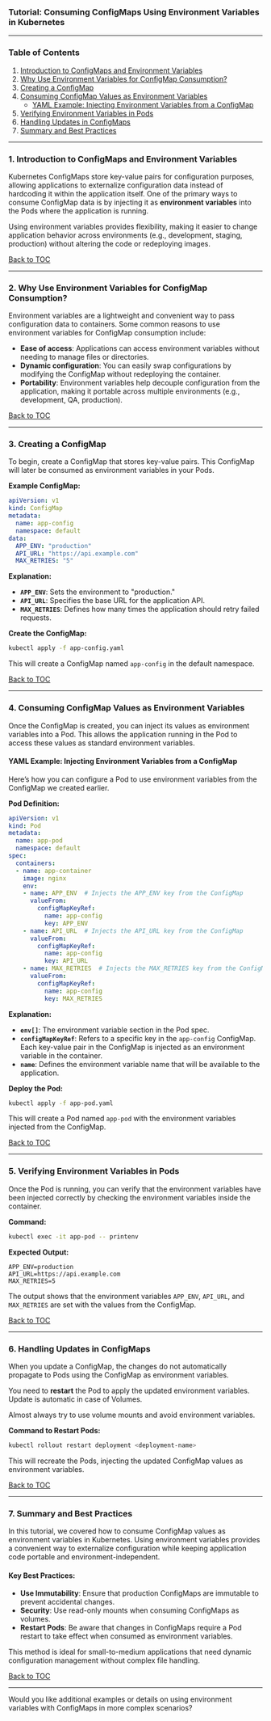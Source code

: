 ### **Tutorial: Consuming ConfigMaps Using Environment Variables in Kubernetes**

---

### **Table of Contents**

1. [Introduction to ConfigMaps and Environment Variables](#introduction)
2. [Why Use Environment Variables for ConfigMap Consumption?](#why-use-environment-variables)
3. [Creating a ConfigMap](#creating-configmap)
4. [Consuming ConfigMap Values as Environment Variables](#consuming-configmap)
    - [YAML Example: Injecting Environment Variables from a ConfigMap](#yaml-example-injecting-env)
5. [Verifying Environment Variables in Pods](#verifying-environment-variables)
6. [Handling Updates in ConfigMaps](#handling-updates)
7. [Summary and Best Practices](#summary)

---

### **1. Introduction to ConfigMaps and Environment Variables** <a name="introduction"></a>

Kubernetes ConfigMaps store key-value pairs for configuration purposes, allowing applications to externalize configuration data instead of hardcoding it within the application itself. One of the primary ways to consume ConfigMap data is by injecting it as **environment variables** into the Pods where the application is running.

Using environment variables provides flexibility, making it easier to change application behavior across environments (e.g., development, staging, production) without altering the code or redeploying images.

[Back to TOC](#table-of-contents)

---

### **2. Why Use Environment Variables for ConfigMap Consumption?** <a name="why-use-environment-variables"></a>

Environment variables are a lightweight and convenient way to pass configuration data to containers. Some common reasons to use environment variables for ConfigMap consumption include:
- **Ease of access**: Applications can access environment variables without needing to manage files or directories.
- **Dynamic configuration**: You can easily swap configurations by modifying the ConfigMap without redeploying the container.
- **Portability**: Environment variables help decouple configuration from the application, making it portable across multiple environments (e.g., development, QA, production).

[Back to TOC](#table-of-contents)

---

### **3. Creating a ConfigMap** <a name="creating-configmap"></a>

To begin, create a ConfigMap that stores key-value pairs. This ConfigMap will later be consumed as environment variables in your Pods.

**Example ConfigMap:**
```yaml
apiVersion: v1
kind: ConfigMap
metadata:
  name: app-config
  namespace: default
data:
  APP_ENV: "production"
  API_URL: "https://api.example.com"
  MAX_RETRIES: "5"
```

**Explanation:**
- **`APP_ENV`**: Sets the environment to "production."
- **`API_URL`**: Specifies the base URL for the application API.
- **`MAX_RETRIES`**: Defines how many times the application should retry failed requests.

**Create the ConfigMap:**
```bash
kubectl apply -f app-config.yaml
```

This will create a ConfigMap named `app-config` in the default namespace.

[Back to TOC](#table-of-contents)

---

### **4. Consuming ConfigMap Values as Environment Variables** <a name="consuming-configmap"></a>

Once the ConfigMap is created, you can inject its values as environment variables into a Pod. This allows the application running in the Pod to access these values as standard environment variables.

#### **YAML Example: Injecting Environment Variables from a ConfigMap** <a name="yaml-example-injecting-env"></a>

Here’s how you can configure a Pod to use environment variables from the ConfigMap we created earlier.

**Pod Definition:**
```yaml
apiVersion: v1
kind: Pod
metadata:
  name: app-pod
  namespace: default
spec:
  containers:
  - name: app-container
    image: nginx
    env:
    - name: APP_ENV  # Injects the APP_ENV key from the ConfigMap
      valueFrom:
        configMapKeyRef:
          name: app-config
          key: APP_ENV
    - name: API_URL  # Injects the API_URL key from the ConfigMap
      valueFrom:
        configMapKeyRef:
          name: app-config
          key: API_URL
    - name: MAX_RETRIES  # Injects the MAX_RETRIES key from the ConfigMap
      valueFrom:
        configMapKeyRef:
          name: app-config
          key: MAX_RETRIES
```

**Explanation:**
- **`env[]`**: The environment variable section in the Pod spec.
- **`configMapKeyRef`**: Refers to a specific key in the `app-config` ConfigMap. Each key-value pair in the ConfigMap is injected as an environment variable in the container.
- **`name`**: Defines the environment variable name that will be available to the application.

**Deploy the Pod:**
```bash
kubectl apply -f app-pod.yaml
```

This will create a Pod named `app-pod` with the environment variables injected from the ConfigMap.

[Back to TOC](#table-of-contents)

---

### **5. Verifying Environment Variables in Pods** <a name="verifying-environment-variables"></a>

Once the Pod is running, you can verify that the environment variables have been injected correctly by checking the environment variables inside the container.

**Command:**
```bash
kubectl exec -it app-pod -- printenv
```

**Expected Output:**
```
APP_ENV=production
API_URL=https://api.example.com
MAX_RETRIES=5
```

The output shows that the environment variables `APP_ENV`, `API_URL`, and `MAX_RETRIES` are set with the values from the ConfigMap.

[Back to TOC](#table-of-contents)


---

### **6. Handling Updates in ConfigMaps** <a name="handling-updates"></a>

When you update a ConfigMap, the changes do not automatically propagate to Pods using the ConfigMap as environment variables. 

You need to **restart** the Pod to apply the updated environment variables. Update is automatic in case of Volumes.

Almost always try to use volume mounts and avoid environment variables.

**Command to Restart Pods:**
```bash
kubectl rollout restart deployment <deployment-name>
```

This will recreate the Pods, injecting the updated ConfigMap values as environment variables.

[Back to TOC](#table-of-contents)

---

### **7. Summary and Best Practices** <a name="summary"></a>

In this tutorial, we covered how to consume ConfigMap values as environment variables in Kubernetes. Using environment variables provides a convenient way to externalize configuration while keeping application code portable and environment-independent.

#### **Key Best Practices:**
- **Use Immutability**: Ensure that production ConfigMaps are immutable to prevent accidental changes.
- **Security**: Use read-only mounts when consuming ConfigMaps as volumes.
- **Restart Pods**: Be aware that changes in ConfigMaps require a Pod restart to take effect when consumed as environment variables.

This method is ideal for small-to-medium applications that need dynamic configuration management without complex file handling.

[Back to TOC](#table-of-contents)

---

Would you like additional examples or details on using environment variables with ConfigMaps in more complex scenarios?
